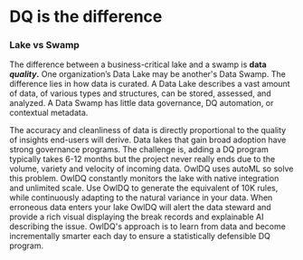 # DQ is the difference

### Lake vs Swamp

The difference between a business-critical lake and a swamp is **data** _**quality**_**.**   One organization’s Data Lake may be another's Data Swamp. The difference lies in how data is curated. A Data Lake describes a vast amount of data, of various types and structures, can be stored, assessed, and analyzed. A Data Swamp has little data governance, DQ automation, or contextual metadata.

The accuracy and cleanliness of data is directly proportional to the quality of insights end-users will derive. Data lakes that gain broad adoption have strong governance programs. The challenge is, adding a DQ program typically takes 6-12 months but the project never really ends due to the volume, variety and velocity of incoming data. OwlDQ uses autoML so solve this problem. OwlDQ constantly monitors the lake with native integration and unlimited scale. Use OwlDQ to generate the equivalent of 10K rules, while continuously adapting to the natural variance in your data. When erroneous data enters your lake OwlDQ will alert the data steward and provide a rich visual displaying the break records and explainable AI describing the issue.  OwlDQ's approach is to learn from data and become incrementally smarter each day to ensure a statistically defensible DQ program.

### 

